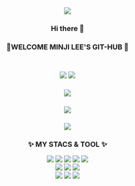 <h3 align='center'><img src="https://capsule-render.vercel.app/api?type=wave&height=500&section=header&text=MINJI%20LEE&fontSize=80&fontColor=FFFFFF&animation=fadeIn&color=7C2DFB" />
</h3>
<h3 align='center'>Hi there 👋
<br>
<p align='center'> 
 <h3 align='center'>🥑WELCOME MINJI LEE'S GIT-HUB 🥑</h3>
 </p>
<br>
<p align='center'><a href="https://dapper-helenium-614.notion.site/LINDSEY-LEE-982c2216bde1495a943f00f632cfcfca?pvs=4" target="_blank"><img src="https://img.shields.io/badge/Notion-ff6694?style=flat-square&logo=Notion&logoColor=white"/></a>  <a><img src="https://img.shields.io/badge/mj0524321@gmail.com-ba2727?style=flat-square&logo=Gmail&logoColor=white"/></a><br></p>
<h3 align='center'><img src="https://github-readme-stats.vercel.app/api?username=minjilee-03&show_icons=true&theme=flag-india" />
<h3 align='center'><img src="https://github-readme-stats.vercel.app/api/top-langs/?username=minjilee-03&layout=compact&&theme=flag-india" /></br>
</h3><h3 align='center'><img src="https://capsule-render.vercel.app/api?section=footer&color=1405F1" /></h3>
<h3 align='center'> ✨ MY STACS & TOOL ✨ </h3>
<p align='center'>
<img src = "https://img.shields.io/badge/Java-007396?style=flat-square&logo=Java&logoColor=white&link=https://www.oracle.com/java/technologies/지">
<img src = "https://img.shields.io/badge/C-A8B9CC?style=flat-square&logo=Java&logoColor=white&link=https://www.oracle.com/java/technologies/지">
<img src = "https://img.shields.io/badge/Python-3776AB?style=flat-square&logo=Java&logoColor=white&link=https://www.oracle.com/java/technologies/지">
<img src = "https://img.shields.io/badge/Mysql-4479A1?style=flat-square&logo=Java&logoColor=white&link=https://www.oracle.com/java/technologies/지">
<img src = "https://img.shields.io/badge/Oracle-F80000?style=flat-square&logo=Java&logoColor=white&link=https://www.oracle.com/java/technologies/지"><br> 
<img src = "https://img.shields.io/badge/Html5-E34F26?style=flat-square&logo=Java&logoColor=white&link=https://www.oracle.com/java/technologies/지">
<img src = "https://img.shields.io/badge/Css3-1572B6?style=flat-square&logo=Java&logoColor=white&link=https://www.oracle.com/java/technologies/지">
<img src = "https://img.shields.io/badge/React-61DAFB?style=flat-square&logo=Java&logoColor=white&link=https://www.oracle.com/java/technologies/지"><br> 
<img src = "https://img.shields.io/badge/Slack-4A154B?style=flat-square&logo=Java&logoColor=white&link=https://www.oracle.com/java/technologies/지">
<img src = "https://img.shields.io/badge/Git-F05032?style=flat-square&logo=Java&logoColor=white&link=https://www.oracle.com/java/technologies/지">
<img src = "https://img.shields.io/badge/Git-Hub-61DAFB?style=flat-square&logo=Java&logoColor=white&link=https://www.oracle.com/java/technologies/지">
</p>
<br>
                   
                         
